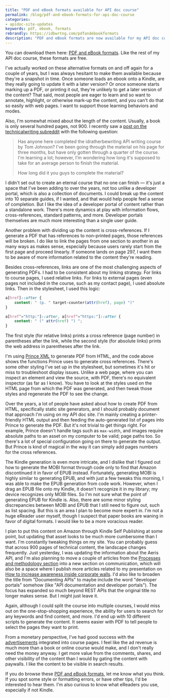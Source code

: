 ```yaml
---
title: "PDF and eBook formats available for API doc course"
permalink: /blog/pdf-and-ebook-formats-for-api-doc-course
categories:
- apidoc-site-updates
keywords: pdf, ebook, formats
rebrandly: https://idbwrtng.com/pdfandebookformats
description: "PDF and eBook formats are now available for my API doc course. People have long-requested these formats, and I finally decided to make them available."
---
```


You can download them here: [PDF and eBook formats](/learnapidoc/docapis_formats.html). Like the rest of my API doc course, these formats are free.

I've actually worked on these alternative formats on and off again for a couple of years, but I was always hesitant to make them available because they're a snapshot in time. Once someone loads an ebook onto a Kindle, are they really going to update it with a later version? Or once someone starts marking up a PDF, or printing it out, they're unlikely to get a later version of the content? That said, most people are eager to learn and so want to annotate, highlight, or otherwise mark-up the content, and you can't do that so easily with web pages. I want to support those learning behaviors and modes.

Also, I'm somewhat mixed about the length of the content. Usually, a book is only several hundred pages, not 900. I recently saw a [post on the technicalwriting subreddit](https://www.reddit.com/r/technicalwriting/comments/ropvtx/has_anyone_here_completed_the_idratherbewriting/) with the following question:

> Has anyone here completed the idratherbewriting API writing course by Tom Johnson?
> I've been going through the material on his page for three months, but have only gotten through a quarter of the course. I'm learning a lot; however, I'm wondering how long it's supposed to take for an average person to finish the material.
>
> How long did it you guys to complete the material?

I didn't set out to create an eternal course that no one can finish &mdash; it's just a space that I've been adding to over the years, not too unlike a developer portal, which is also a collection of documents. I could break up the content into 10 separate guides, if I wanted, and that would help people feel a sense of completion. But I like the idea of a developer portal of content rather than a standalone work. There's more dynamics at play with information flows, cross-references, standard patterns, and more. Developer portals themselves are much more interesting than a single user guide.

Another problem with dividing up the content is cross-references. If I generate a PDF that has references to non-printed pages, those references will be broken. I do like to link the pages from one section to another in as many ways as makes sense, especially because users rarely start from the first page and proceed linearly. If someone lands on page 297, I want them to be aware of more information related to the content they're reading.

Besides cross-references, links are one of the most challenging aspects of generating PDFs. I had to be consistent about my linking strategy. For links to course pages, I used relative links. For links to external pages (even pages not included in the course, such as my contact page), I used absolute links. Then in the stylesheet, I used this logic:

```css
a[href]::after {
    content: " (p. " target-counter(attr(href), page) ")"
}

a[href^="http:"]::after, a[href^="https:"]::after {
    content: " (" attr(href) ") ";
}
```

The first style (for relative links) prints a cross reference (page number) in parentheses after the link, while the second style (for absolute links) prints the web address in parentheses after the link.

I'm using [Prince XML](https://www.princexml.com/) to generate PDF from HTML, and the code above shows the functions Prince uses to generate cross references. There's some other styling I've set up in the stylesheet, but sometimes it's hit or miss to troubleshoot display issues. Unlike a web page, where you can inspect an element and view the source, with PDF, there's no equivalent inspector (as far as I know). You have to look at the styles used on the HTML page from which the PDF was generated, and then tweak those styles and regenerate the PDF to see the change.

Over the years, a lot of people have asked about how to create PDF from HTML, specifically static site generators, and I should probably document that approach I'm using on my API doc site. I'm mainly creating a printer-friendly HTML output and then feeding the auto-generated list of pages into Prince to generate the PDF. But it's not trivial to get things right. For example, Prince doesn't handle tags such as `max-width`, and images require absolute paths to an asset on my computer to be valid; page paths too. So there's a lot of special configuration going on there to generate the output. But Prince is kind of magical in the way it can simply add pages numbers for the cross references.

The Kindle generation is even more intricate, and I dislike that I figured out how to generate the MOBI format through code only to find that Amazon discontinued it in favor of EPUB instead. Fortunately, generating MOBI is highly similar to generating EPUB, and with just a few tweaks this morning, I was able to make the EPUB generation from code work. However, when I drag an EPUB file onto my Kindle, it doesn't recognize it in my library; my device recognizes only MOBI files. So I'm not sure what the point of generating EPUB for Kindle is. Also, there are some minor styling discrepancies between MOBI and EPUB that I still need to figure out, such as list spacing. But this is an area I plan to become more expert in. I'm not a huge eReader user myself, though I suspect that paper books are waning in favor of digital formats. I would like to be a more voracious reader.

I plan to put this content on Amazon through Kindle Self Publishing at some point, but updating that asset looks to be much more cumbersome than I want. I'm constantly tweaking things on my site. You can probably guess that across 900 pages of technical content, the landscape changes frequently. Just yesterday, I was updating the information about the Aeris API, and I'm also planning to move a couple of articles from the [Processes and methodology section](/learnapidoc/docapis_managing_doc_processes.html) into a new section on communication, which will also be a space where I publish more articles related to my presentation on [How to increase awareness inside corporate walls](/blog/megacomm-presentation-increase-awareness-of-tech-comm). I'd also like to broaden the title from "Documenting APIs" to maybe include the word "developer portals" somehow (like "API documentation and developer portals"). The focus has expanded so much beyond REST APIs that the original title no longer makes sense. But I might just leave it.

Again, although I could split the course into multiple courses, I would miss out on the one-stop-shopping experience, the ability for users to search for any keywords and find content, and more. I'd end up with 10 different scripts to generate the content. It seems easier with PDF to tell people to select the pages they want to print.

From a monetary perspective, I've had good success with the [advertisements](https://idratherbewriting.com/advertising/) integrated into course pages. I feel like the ad revenue is much more than a book or online course would make, and I don't really need the money anyway. I get more value from the comments, shares, and other visibility of the content than I would by gating the content with paywalls. I like the content to be visible in search results.

If you do browse these [PDF and eBook formats](/learnapidoc/docapis_formats.html), let me know what you think. If you spot some style or formatting errors, or have other tips, I'd be interested to hear them. I'm also curious to know what eReaders you use, especially if not Kindle.
